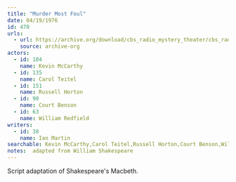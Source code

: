 ```yaml
---
title: "Murder Most Foul"
date: 04/19/1976
id: 470
urls: 
  - url: https://archive.org/download/cbs_radio_mystery_theater/cbs_radio_mystery_theater-0451-0500.zip/cbs_radio_mystery_theater-0451-0500%2Fcbsrmt_0470_murder_most_foul.mp3
    source: archive-org
actors:  
  - id: 104
    name: Kevin McCarthy  
  - id: 135
    name: Carol Teitel  
  - id: 151
    name: Russell Horton  
  - id: 90
    name: Court Benson  
  - id: 63
    name: William Redfield
writers:  
  - id: 38
    name: Ian Martin
searchable: Kevin McCarthy,Carol Teitel,Russell Horton,Court Benson,William Redfield Ian Martin
notes:  adapted from William Shakespeare
---
```

Script adaptation of Shakespeare's Macbeth.